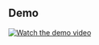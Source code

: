 
## Demo

[![Watch the demo video](https://img.youtube.com/vi/BypyfWUkZno/0.jpg)](https://youtu.be/abc123XYZ)
